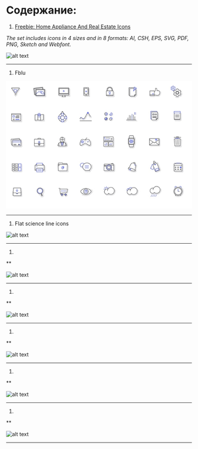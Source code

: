 # Содержание:

1. [Freebie: Home Appliance And Real Estate Icons](https://www.smashingmagazine.com/2016/02/freebie-home-appliance-and-real-estate-icons/)

*The set includes icons in 4 sizes and in 8 formats: AI, CSH, EPS, SVG, PDF, PNG, Sketch and Webfont.*

![alt text](./img/freebie-home-appliance-and-real-estate-icons "Freebie: Home Appliance And Real Estate Icons")

---

1. Fblu

![alt text](./img/fblu.jpg "fblu.jpg")

---

1. Flat science line icons

![alt text](./img/flat-science-line-icons "Flat science line icons")

---

1. []()

**

![alt text](./img/ "")

---

1. []()

**

![alt text](./img/ "")

---

1. []()

**

![alt text](./img/ "")

---

1. []()

**

![alt text](./img/ "")

---

1. []()

**

![alt text](./img/ "")

---



